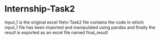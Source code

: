 # Internship-Task2
Input_1 is the original excel file\n
Task2 file contains the code in which input_1 file has been imported and manipulated using pandas and finally the result is exported as an excel file named final_result
